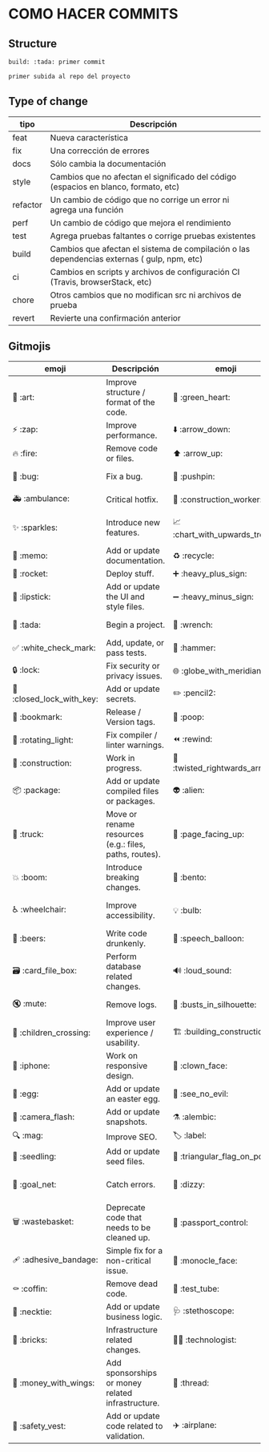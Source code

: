# COMO HACER COMMITS

## Structure
```bash
build: :tada: primer commit

primer subida al repo del proyecto
```

## Type of change

|tipo    |Descripción                                                                                |
|--------|-------------------------------------------------------------------------------------------|
|feat    |Nueva característica                                                                       |
|fix     |Una corrección de errores                                                                  |
|docs    |Sólo cambia la documentación                                                               |
|style   |Cambios que no afectan el significado del código (espacios en blanco, formato, etc)        |
|refactor|Un cambio de código que no corrige un error ni agrega una función                          |
|perf    |Un cambio de código que mejora el rendimiento                                              |
|test    |Agrega pruebas faltantes o corrige pruebas existentes                                      |
|build   |Cambios que afectan el sistema de compilación o las dependencias externas ( gulp, npm, etc)|
|ci      |Cambios en scripts y archivos de configuración CI (Travis, browserStack, etc)              |
|chore   |Otros cambios que no modifican src ni archivos de prueba                                   |
|revert  |Revierte una confirmación anterior                                                         |

## Gitmojis

|emoji                     |Descripción                                           |emoji                          |Descripción                              |
|--------------------------|------------------------------------------------------|-------------------------------|-----------------------------------------|
|🎨 \:art:                 |Improve structure / format of the code.               |💚 \:green_heart:              |Fix CI Build.                            |
|⚡️ \:zap:                 |Improve performance.                                  |⬇️ \:arrow_down:               |Downgrade dependencies.                  |
|🔥 \:fire:                |Remove code or files.                                 |⬆️ \:arrow_up:                 |Upgrade dependencies.                    |
|🐛 \:bug:                 |Fix a bug.                                            |📌 \:pushpin:                  |Pin dependencies to specific versions.   |
|🚑️ \:ambulance:           |Critical hotfix.                                      |👷 \:construction_worker:      |Add or update CI build system.           |
|✨ \:sparkles:            |Introduce new features.                               |📈 \:chart_with_upwards_trend: |Add or update analytics or track code.   |
|📝 \:memo:                |Add or update documentation.                          |♻️ \:recycle:                  |Refactor code.                           |
|🚀 \:rocket:              |Deploy stuff.                                         |➕ \:heavy_plus_sign:          |Add a dependency.                        |
|💄 \:lipstick:            |Add or update the UI and style files.                 |➖ \:heavy_minus_sign:         |Remove a dependency.                     |
|🎉 \:tada:                |Begin a project.                                      |🔧 \:wrench:                   |Add or update configuration files.       |
|✅ \:white_check_mark:    |Add, update, or pass tests.                           |🔨 \:hammer:                   |Add or update development scripts.       |
|🔒️ \:lock:                |Fix security or privacy issues.                       |🌐 \:globe_with_meridians:     |Internationalization and localization.   |
|🔐 \:closed_lock_with_key:|Add or update secrets.                                |✏️ \:pencil2:                  |Fix typos.                               |
|🔖 \:bookmark:            |Release / Version tags.                               |💩 \:poop:                     |Write bad code that needs to be improved.|
|🚨 \:rotating_light:      |Fix compiler / linter warnings.                       |⏪️ \:rewind:                   |Revert changes.                          |
|🚧 \:construction:        |Work in progress.                                     |🔀 \:twisted_rightwards_arrows:|Merge branches.                          |
|📦️ \:package:             |Add or update compiled files or packages.             |👽️ \:alien:                    |Update code due to external API changes. |
|🚚 \:truck:               |Move or rename resources (e.g.: files, paths, routes).|📄 \:page_facing_up:           |Add or update license.                   |
|💥 \:boom:                |Introduce breaking changes.                           |🍱 \:bento:                    |Add or update assets.                    |
|♿️ \:wheelchair:          |Improve accessibility.                                |💡 \:bulb:                     |Add or update comments in source code.   |
|🍻 \:beers:               |Write code drunkenly.                                 |💬 \:speech_balloon:           |Add or update text and literals.         |
|🗃️ \:card_file_box:       |Perform database related changes.                     |🔊 \:loud_sound:               |Add or update logs.                      |
|🔇 \:mute:                |Remove logs.                                          |👥 \:busts_in_silhouette:      |Add or update contributor(s).            |
|🚸 \:children_crossing:   |Improve user experience / usability.                  |🏗️ \:building_construction:    |Make architectural changes.              |
|📱 \:iphone:              |Work on responsive design.                            |🤡 \:clown_face:               |Mock things.                             |
|🥚 \:egg:                 |Add or update an easter egg.                          |🙈 \:see_no_evil:              |Add or update a .gitignore file.         |
|📸 \:camera_flash:        |Add or update snapshots.                              |⚗️ \:alembic:                  |Perform experiments.                     |
|🔍️ \:mag:                 |Improve SEO.                                          |🏷️ \:label:                    |Add or update types.                     |
|🌱 \:seedling:            |Add or update seed files.                             |🚩 \:triangular_flag_on_post:  |Add, update, or remove feature flags.    |
|🥅 \:goal_net:            |Catch errors.                                         |💫 \:dizzy:                    |Add or update animations and transitions.|
|🗑️ \:wastebasket:         |Deprecate code that needs to be cleaned up.           |🛂 \:passport_control:         |Work on code related to authorization, roles and permissions.|
|🩹 \:adhesive_bandage:    |Simple fix for a non-critical issue.                  |🧐 \:monocle_face:             |Data exploration/inspection.                                 |
|⚰️ \:coffin:              |Remove dead code.                                     |🧪 \:test_tube:                |Add a failing test.                                          |
|👔 \:necktie:             |Add or update business logic.                         |🩺 \:stethoscope:              |Add or update healthcheck.                                   |
|🧱 \:bricks:              |Infrastructure related changes.                       |🧑‍💻 \:technologist:             |Improve developer experience.                                |
|💸 \:money_with_wings:    |Add sponsorships or money related infrastructure.     |🧵 \:thread:                   |Add or update code related to multithreading or concurrency. |
|🦺 \:safety_vest:         |Add or update code related to validation.             |✈️ \:airplane:                 |Improve offline support.                                     |
